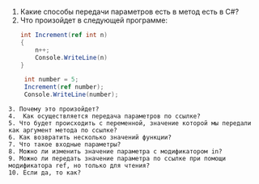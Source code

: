 1. Какие способы передачи параметров есть в метод есть в C#?
2. Что произойдет в следующей программе:
   ```C#
   int Increment(ref int n)
   {
	   n++;
	   Console.WriteLine(n)
   }

	int number = 5;
	Increment(ref number);
	Console.WriteLine(number);
```
3. Почему это произойдет?
4.  Как осуществляется передача параметров по ссылке?
5. Что будет происходить с переменной, значение которой мы передали как аргумент метода по ссылке?
6. Как возвратить несколько значений функции?
7. Что такое входные параметры?
8. Можно ли изменить значение параметра с модификатором in?
9. Можно ли передать значение параметра по ссылке при помощи модификатора ref, но только для чтения?
10. Если да, то как?